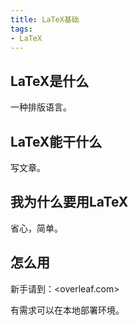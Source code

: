 ```yaml
---
title: LaTeX基础
tags: 
- LaTeX
---
```


## LaTeX是什么
一种排版语言。

## LaTeX能干什么
写文章。

## 我为什么要用LaTeX
省心，简单。

## 怎么用
新手请到：<overleaf.com>

有需求可以在本地部署环境。